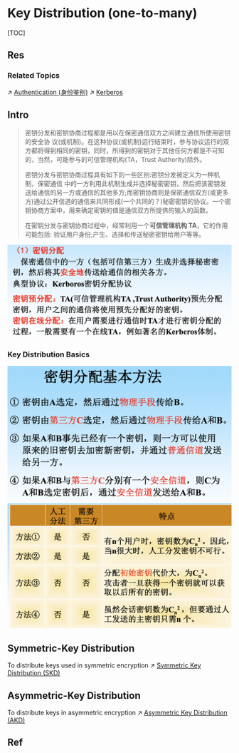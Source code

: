# Key Distribution (one-to-many)

[TOC]



## Res
### Related Topics
↗ [Authentication (身份鉴别)](../../../../⛈️%20Risk%20Management/🐺%20Risk%20Countermeasures%20&%20Security%20Control/Identity%20&%20Access%20Management%20(IAM)/Access%20Control%20(访问控制)/Authentication%20(身份鉴别)/Authentication%20(身份鉴别).md)
↗ [Kerberos](../../../../⛈️%20Risk%20Management/🐺%20Risk%20Countermeasures%20&%20Security%20Control/Identity%20&%20Access%20Management%20(IAM)/Access%20Control%20(访问控制)/Authentication%20(身份鉴别)/⛑️%20Authentication%20Protocols%20&%20Implementations/Kerberos/Kerberos.md)



## Intro
> 密钥分发和密钥协商过程都是用以在保密通信双方之间建立通信所使用密钥的安全协 议(或机制)。在这种协议(或机制)运行结束时，参与协议运行的双方都将得到相同的密钥，同时，所得到的密钥对于其他任何方都是不可知的，当然，可能参与的可信管理机构(TA，Trust Authority)除外。
> 
> 密钥分发与密钥协商过程具有如下的一些区别:密钥分发被定义为一种机制，保密通信 中的一方利用此机制生成并选择秘密密钥，然后把该密钥发送给通信的另一方或通信的其他多方;而密钥协商则是保密通信双方(或更多方)通过公开信道的通信来共同形成(一个共同的？)秘密密钥的协议。一个密钥协商方案中，用来确定密钥的值是通信双方所提供的输入的函数。
> 
> 在密钥分发与密钥协商过程中，经常利用一个**可信管理机构 TA**，它的作用可能包括: 验证用户身份;产生、选择和传送秘密密钥给用户等等。


![](../../../../../../Assets/Pics/Screenshot%202023-05-24%20at%203.14.20%20PM.png)


### Key Distribution Basics
![](../../../../../../Assets/Pics/Screenshot%202023-05-24%20at%203.13.37%20PM.png)
![](../../../../../../Assets/Pics/Screenshot%202023-06-06%20at%209.07.27%20AM.png)



## Symmetric-Key Distribution
To distribute keys used in symmetric encryption
↗ [Symmetric Key Distribution (SKD)](Symmetric%20Key%20Distribution%20(SKD)/Symmetric%20Key%20Distribution%20(SKD).md)



## Asymmetric-Key Distribution
To distribute keys in asymmetric encryption
↗ [Asymmetric Key Distribution (AKD)](Asymmetric%20Key%20Distribution%20(AKD)/Asymmetric%20Key%20Distribution%20(AKD).md)



## Ref

